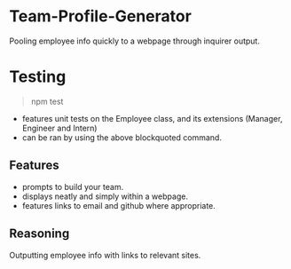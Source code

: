 # Team-Profile-Generator
Pooling employee info quickly to a webpage through inquirer output.

# Testing
> npm test
- features unit tests on the Employee class, and its extensions (Manager, Engineer and Intern)
- can be ran by using the above blockquoted command.

## Features
* prompts to build your team.
* displays neatly and simply within a webpage.
* features links to email and github where appropriate.

## Reasoning
Outputting employee info with links to relevant sites.
